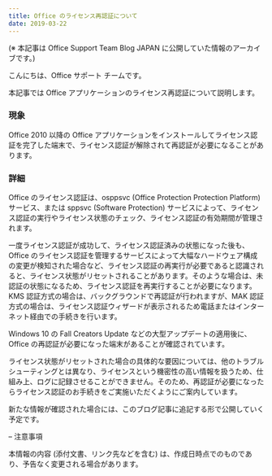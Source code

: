 ```yaml
---
title: Office のライセンス再認証について
date: 2019-03-22
---
```


(※ 本記事は Office Support Team Blog JAPAN に公開していた情報のアーカイブです。)

こんにちは、Office サポート チームです。

本記事では Office アプリケーションのライセンス再認証について説明します。

### 現象

Office 2010 以降の Office アプリケーションをインストールしてライセンス認証を完了した端末で、ライセンス認証が解除されて再認証が必要になることがあります。

### 詳細

Office のライセンス認証は、osppsvc (Office Protection Protection Platform) サービス、または sppsvc (Software Protection) サービスによって、ライセンス認証の実行やライセンス状態のチェック、ライセンス認証の有効期間が管理されます。

一度ライセンス認証が成功して、ライセンス認証済みの状態になった後も、Office のライセンス認証を管理するサービスによって大幅なハードウェア構成の変更が検知された場合など、ライセンス認証の再実行が必要であると認識されると、ライセンス状態がリセットされることがあります。そのような場合は、未認証の状態になるため、ライセンス認証を再実行することが必要になります。KMS 認証方式の場合は、バックグラウンドで再認証が行われますが、MAK 認証方式の場合は、ライセンス認証ウィザードが表示されるため電話またはインターネット経由での手続きを行います。

Windows 10 の Fall Creators Update などの大型アップデートの適用後に、Office の再認証が必要になった端末があることが確認されています。

ライセンス状態がリセットされた場合の具体的な要因については、他のトラブルシューティングとは異なり、ライセンスという機密性の高い情報を扱うため、仕組み上、ログに記録させることができません。そのため、再認証が必要になったらライセンス認証のお手続きをご実施いただくようにご案内しています。

新たな情報が確認された場合には、このブログ記事に追記する形で公開していく予定です。

– 注意事項

本情報の内容 (添付文書、リンク先などを含む) は、作成日時点でのものであり、予告なく変更される場合があります。